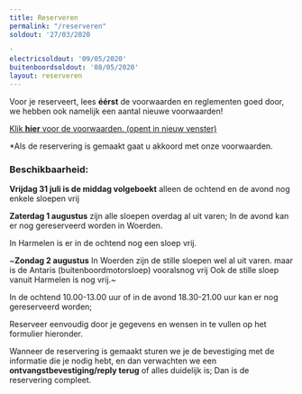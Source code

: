 ```yaml
---
title: Reserveren
permalink: "/reserveren"
soldout: '27/03/2020

'
electricsoldout: '09/05/2020'
buitenboordsoldout: '08/05/2020'
layout: reserveren
---
```


Voor je reserveert, lees **éérst** de voorwaarden en reglementen goed door,   
we hebben ook namelijk een aantal nieuwe voorwaarden!

[Klik **hier** voor de voorwaarden. (opent in nieuw venster)](http://descheepsjongens.nl/voorwaarden)

*Als de reservering is gemaakt gaat u akkoord met onze voorwaarden.

### Beschikbaarheid:

**Vrijdag 31 juli is de middag volgeboekt** 
alleen de ochtend en de avond nog enkele sloepen vrij

**Zaterdag 1 augustus** zijn alle sloepen overdag al uit varen; 
In de avond kan er nog gereserveerd worden in Woerden.
 
In Harmelen is er in de ochtend nog een sloep vrij.

~**Zondag 2 augustus** 
In Woerden zijn de stille sloepen wel al uit varen. maar is de Antaris (buitenboordmotorsloep) vooralsnog vrij 
Ook de stille sloep vanuit Harmelen is nog vrij.~

In de ochtend 10.00-13.00 uur of in de avond 18.30-21.00 uur kan er nog gereserveerd worden; 

Reserveer eenvoudig door je gegevens en wensen in te vullen op het formulier hieronder.

Wanneer de reservering is gemaakt sturen we je de bevestiging met de informatie die je nodig hebt, en dan verwachten we een **ontvangstbevestiging/reply terug** of alles duidelijk is; Dan is de reservering compleet.
